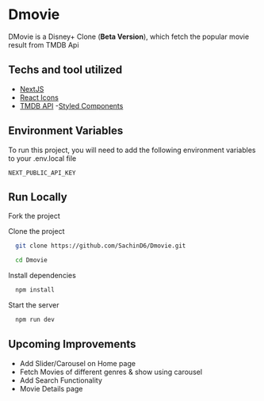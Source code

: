 # Dmovie
DMovie is a Disney+ Clone (**Beta Version**), which fetch the popular movie result from TMDB Api

## Techs and tool utilized

- [NextJS](https://nextjs.org/)
- [React Icons](https://react-icons.github.io/react-icons/)
- [TMDB API](https://www.themoviedb.org/documentation/api)
-[Styled Components](https://styled-components.com/)

## Environment Variables

To run this project, you will need to add the following environment variables to your .env.local file

`NEXT_PUBLIC_API_KEY`

## Run Locally

Fork the project 

Clone the project

```bash
  git clone https://github.com/SachinD6/Dmovie.git
```

```bash
  cd Dmovie
```

Install dependencies

```bash
  npm install
```

Start the server

```bash
  npm run dev
```
## Upcoming Improvements

- Add Slider/Carousel on Home page
- Fetch Movies of different genres & show using carousel
- Add Search Functionality
- Movie Details page
